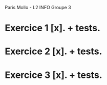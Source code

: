 Paris Mollo - L2 INFO Groupe 3
# Exercice 1 [x]. + tests.
# Exercice 2 [x]. + tests.
# Exercice 3 [x]. + tests.